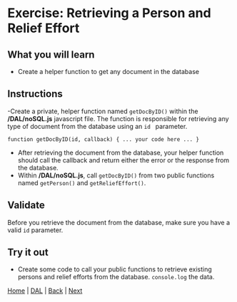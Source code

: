 # Exercise: Retrieving a Person and Relief Effort

## What you will learn

- Create a helper function to get any document in the database

## Instructions

-Create a private, helper function named `getDocByID()` within the **/DAL/noSQL.js** javascript file.  The function is responsible for retrieving any type of document from the database using an `id ` parameter.
```
function getDocByID(id, callback) { ... your code here ... }
```

- After retrieving the document from the database, your helper function should call the callback and return either the error or the response from the database.
- Within **/DAL/noSQL.js**, call `getDocByID()` from two public functions named `getPerson()` and `getReliefEffort()`.


## Validate

Before you retrieve the document from the database, make sure you have a valid `id` parameter.

## Try it out

- Create some code to call your public functions to retrieve existing persons and relief efforts from the database.  `console.log` the data.

[Home](/)  |  [DAL](/DAL)  |  [Back](/DAL/4)  |  [Next](/DAL/6)
